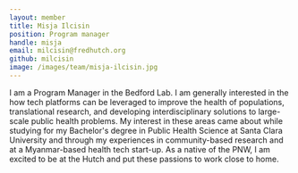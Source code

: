 ```yaml
---
layout: member
title: Misja Ilcisin
position: Program manager
handle: misja
email: milcisin@fredhutch.org
github: milcisin
image: /images/team/misja-ilcisin.jpg
---
```


I am a Program Manager in the Bedford Lab. I am generally interested in the how tech platforms can be leveraged to improve the health of populations, translational research, and developing interdisciplinary solutions to large-scale public health problems. My interest in these areas came about while studying for my Bachelor's degree in Public Health Science at Santa Clara University and through my experiences in community-based research and at a Myanmar-based health tech start-up. As a native of the PNW, I am excited to be at the Hutch and put these passions to work close to home.
